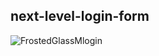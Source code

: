 ## next-level-login-form
![FrostedGlassMlogin](https://cdn.jsdelivr.net/gh/unomisa/photo-cloud//head_phto/FrostedGlassMlogin.gif)

